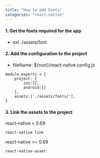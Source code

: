 ```yaml
---
title: "How to add Fonts"
categories: "react-native"
---
```


#### 1. Get the fonts required for the app

- ex) ./assets/font

#### 2. Add the configuration to the project

- fileName: ${root}/react-native.config.js

```
module.exports = {
    project: {
        ios:{},
        android:{}
    },
    assets:['./assets/fonts/'],
}
```

#### 3. Link the assets to the project

react-native < 0.69

```
react-native link
```

react-native >= 0.69

```
react-native-asset
```
